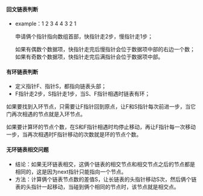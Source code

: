 #### 回文链表判断

- example：1 2 3 4 4 3 2 1

  申请俩个指针指向数组首部，快指针走2步，慢指针走1步；

  如果有偶数个数据项，快指针走完后慢指针会位于数据项中部的右边一个数；如果有奇数个数据项，快指针走完后满指针会位于数据项中部。


#### 有环链表判断

- 定义指针F、指针S，都指向链表头部；
- F指针走2步，S指针走1步，当S、F指针相遇时链表有环；

如果要找到入环节点，只需要让F指针回到原点，让F和S指针每次前进一步，当它门再次相遇的节点就是入环节点。

如果要计算环的节点个数，在S和F指针相遇时均停止移动，再让F指针每一次移动一步，当再次相遇时F指针移动的次数就是环的节点个数。



#### 无环链表相交问题

- 结论：如果无环链表相交，这俩个链表的相交节点和相交节点之后的节点都是相同的，这是因为next指针只能指向一个节点。
- 方法：计算俩个链表节点数的差值S，让长链表的头指针移动S次，然后俩个链表的头指针一起移动，当碰到俩个相同的节点时，该节点就是相交点。